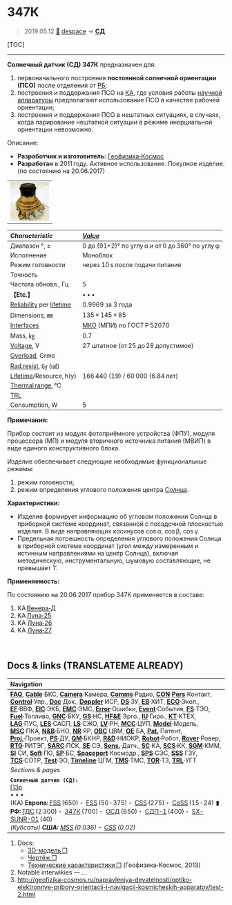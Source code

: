 # 347К
> 2019.05.12 [🚀](../index/index.md) [despace](index.md) → **[СД](sensor.md)**

[TOC]

---

**Солнечный датчик (СД) 347К** предназначен для:

   1. первоначального построения **постоянной солнечной ориентации (ПСО)** после отделения от [РБ](lv.md);
   1. построения и поддержания ПСО на [КА](sc.md), где условия работы [научной аппаратуры](oe.md) предполагают использование ПСО в качестве рабочей ориентации;
   1. построения и поддержания ПСО в нештатных ситуациях, в случаях, когда парирование нештатной ситуации в режиме инерциальной ориентации невозможно.

Описание:

   - **Разработчик и изготовитель:** [Геофизика‑Космос](zz_geofizika_s.md)
   - **Разработан** в 2011 году. Активное использование. Покупное изделие. (по состоянию на 20.06.2017)

| |
|:--|
|[![](f/sensor/347k_thumb.jpg)](f/sensor/347k.jpg)|

|*Characteristic*|*[Value](si.md)*|
|:--|:--|
|Диапазон °, ≥|0 до (91+2)° по углу α и от 0 до 360° по углу φ|
|Исполнение|Моноблок|
|Режим готовности|через 10 s после подачи питания|
|Точность| |
|Частота обновл., Гц|5|
|**【Etc.】**|• • •|
|[Reliability](qm.md) per [lifetime](lifetime.md)|0.9969 за 3 года|
|Dimensions, ㎜|135 × 145 × 85|
|[Interfaces](interface.md)|[МКО](mil_std_1553.md) (МПИ) по ГОСТ Р 52070|
|Mass, ㎏|0.7|
|[Voltage](voltage.md), V|27 штатное (от 25 до 28 допустимое)|
|[Overload](vibration.md), Grms| |
|[Rad.resist](ion_rad.md), ㏉ (㎭)| |
|[Lifetime](lifetime.md)/Resource, h(y)|166 440 (19) / 60 000 (6.84 лет)|
|[Thermal range](tcs.md), ℃| |
|[TRL](trl.md)| |
|Consumption, W|5|

**Примечания:**

Прибор состоит из модуля фотоприёмного устройства (ФПУ), модуля процессора (МП) и модуля вторичного источника питания (МВИП) в виде единого конструктивного блока.

Изделие обеспечивает следующие необходимые функциональные режимы:

   1. режим готовности;
   1. режим определения углового положения центра [Солнца](sun.md).

**Характеристики:**

   - Изделие формирует информацию об угловом положении Солнца в приборной системе координат, связанной с посадочной плоскостью изделия. В виде направляющих косинусов cos α, cos β, cos γ.
   - Предельная погрешность определения углового положения Солнца в приборной системе координат (угол между измеренным и истинным направлениями на центр Солнца), включая методическую, инструментальную, шумовую составляющие, не превышает 1’.

**Применяемость:**

По состоянию на 20.06.2017 прибор 347К применяется в составе:

   1. КА [Венера‑Д](венера‑д.md)
   1. КА [Луна‑25](луна_25.md)
   1. КА [Луна‑26](луна_26.md)
   1. КА [Луна‑27](луна_27.md)



<p style="page-break-after:always"> </p>

## Docs & links (TRANSLATEME ALREADY)
|Navigation|
|:--|
|**[FAQ](faq.md)**, **[Cable](cable.md)**·БКС, **[Camera](cam.md)**·Камера, **[Comms](comms.md)**·Радио, **[CON](contact.md)·[Pers](person.md)**·Контакт, **[Control](control.md)**·Упр., **[Doc](doc.md)**·Док., **[Doppler](doppler.md)**·ИСР, **[DS](ds.md)**·ЗУ, **[EB](eb.md)**·ХИТ, **[ECO](ecology.md)**·Экол., **[EF](ef.md)**·ВВФ, **[ElC](elc.md)**·ЭКБ, **[EMC](emc.md)**·ЭМС, **[Error](error.md)**·Ошибки, **[Event](event.md)**·События, **[FS](fs.md)**·ТЭО, **[Fuel](fuel.md)**·Топливо, **[GNC](gnc.md)**·БКУ, **[GS](scs.md)**·НС, **[HF&E](hfe.md)**·Эрго., **[IU](iu.md)**·Гиро., **[KT](kt.md)**·КТЕХ, **[LAG](lag.md)**·ПУC, **[LES](les.md)**·САСП, **[LS](ls.md)**·СЖО, **[LV](lv.md)**·РН, **[MCC](mcc.md)**·ЦУП, **[Model](model.md)**·Модель, **[MSC](sc.md)**·ПКА, **[N&B](nnb.md)**·БНО, **[NR](nr.md)**·ЯР, **[OBC](obc.md)**·ЦВМ, **[OE](oe.md)**·БА, **[Pat.](патент.md)**·Патент, **[Proj.](project.md)**·Проект, **[PS](ps.md)**·ДУ, **[QM](qm.md)**·БКНР, **[R&D](rnd.md)**·НИОКР, **[Robot](robotics.md)**·Робот, **[Rover](rover.md)**·Ровер, **[RTG](rtg.md)**·РИТЭГ, **[SARC](sarc.md)**·ПСК, **[SE](se.md)**·СЭ, **[Sens.](sensor.md)**·Датч., **[SC](sc.md)**·КА, **[SCS](scs.md)**·КК, **[SGM](sgm.md)**·КММ, **[SI](si.md)**·СИ, **[Soft](soft.md)**·ПО, **[SP](sp.md)**·БС, **[Spaceport](spaceport.md)**·Космодр., **[SPS](sps.md)**·СЭС, **[SSS](sss.md)**·ГЗУ, **[TCS](tcs.md)**·СОТР, **[Test](test.md)**·ЭО, **[Timeline](timeline.md)**·ЦГМ, **[TMS](tms.md)**·ТМС, **[TOR](tor.md)**·ТЗ, **[TRL](trl.md)**·УГТ|
|*Sections & pages*|
|**`Солнечный датчик (СД):`**<br> [ПЗр](fov.md) <br>• • •<br> (КА) **Европа:** [FSS](fss_jo.md) (650)・ [FSS](fss.md) (50 ‑ 375)・ [CSS](css.md) (275)・ [CoSS](coss.md) (15 ‑ 24)  ▮  **РФ:** [ТДС](tds.md) (2 300)・ [347К](347k.md) (700)・ [ОСД](osd.md) (650)・ [СДП-1](sdp_1.md) (400)・ [SX-SUNR-01](sx_sunr_01.md) (40)<br> *(Кубсаты) **США:** [MSS](mss_sm.md) (0.036)・ [CSS](css_sm.md) (0.02)*|

   1. Docs:
      - [3D-модель ❐](f/sensor/347k.7z)
      - [Чертёж ❐](f/sensor/347k_sketch.pdf)
      - [Технические характеристики ❐](f/sensor/347k_specs.pdf) (Геофизика‑Космос, 2013)
   1. Notable interwikies — …
   1. <http://geofizika-cosmos.ru/napravleniya-deyatelnosti/optiko-elektronnye-pribory-orientacii-i-navigacii-kosmicheskih-apparatov/test-2.html>
